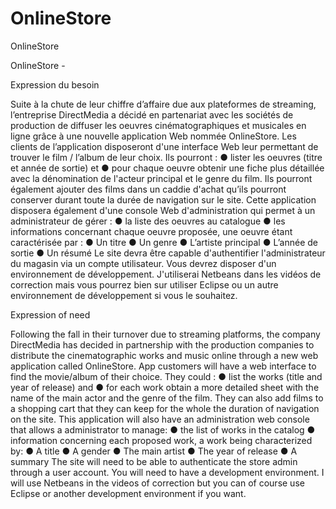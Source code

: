 # OnlineStore
OnlineStore

OnlineStore -

Expression du besoin

Suite à la chute de leur chiffre d’affaire due aux plateformes de streaming, l’entreprise DirectMedia a
décidé en partenariat avec les sociétés de production de diffuser les oeuvres cinématographiques et
musicales en ligne grâce à une nouvelle application Web nommée OnlineStore.
Les clients de l’application disposeront d'une interface Web leur permettant de trouver le film / l’album
de leur choix. Ils pourront :
● lister les oeuvres (titre et année de sortie) et
● pour chaque oeuvre obtenir une fiche plus détaillée avec la dénomination de l'acteur principal
et le genre du film.
Ils pourront également ajouter des films dans un caddie d'achat qu’ils pourront conserver durant toute
la durée de navigation sur le site.
Cette application disposera également d'une console Web d'administration qui permet à un
administrateur de gérer :
● la liste des oeuvres au catalogue
● les informations concernant chaque oeuvre proposée, une oeuvre étant caractérisée par :
● Un titre
● Un genre
● L’artiste principal
● L’année de sortie
● Un résumé
Le site devra être capable d'authentifier l'administrateur du magasin via un compte utilisateur.
Vous devrez disposer d'un environnement de développement. J'utiliserai Netbeans dans les vidéos de
correction mais vous pourrez bien sur utiliser Eclipse ou un autre environnement de développement si
vous le souhaitez.

Expression of need

Following the fall in their turnover due to streaming platforms, the company DirectMedia has
decided in partnership with the production companies to distribute the cinematographic works and
music online through a new web application called OnlineStore.
App customers will have a web interface to find the movie/album
of their choice. They could :
● list the works (title and year of release) and
● for each work obtain a more detailed sheet with the name of the main actor
and the genre of the film.
They can also add films to a shopping cart that they can keep for the whole
the duration of navigation on the site.
This application will also have an administration web console that allows a
administrator to manage:
● the list of works in the catalog
● information concerning each proposed work, a work being characterized by:
● A title
● A gender
● The main artist
● The year of release
● A summary
The site will need to be able to authenticate the store admin through a user account.
You will need to have a development environment. I will use Netbeans in the videos of
correction but you can of course use Eclipse or another development environment if
you want.
